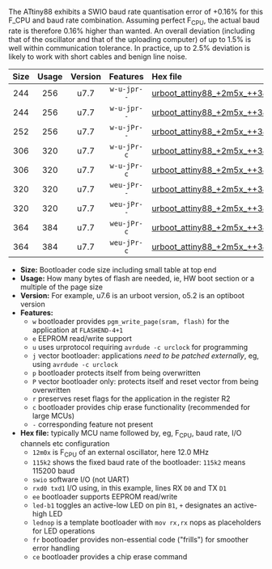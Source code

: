 The ATtiny88 exhibits a SWIO baud rate quantisation error of +0.16% for this F_CPU and baud rate combination. Assuming perfect F<sub>CPU</sub>, the actual baud rate is therefore 0.16% higher than wanted. An overall deviation (including that of the oscillator and that of the uploading computer) of up to 1.5% is well within communication tolerance. In practice, up to 2.5% deviation is likely to work with short cables and benign line noise.

|Size|Usage|Version|Features|Hex file|
|:-:|:-:|:-:|:-:|:--|
|244|256|u7.7|`w-u-jpr--`|[urboot_attiny88_+2m5x_++38k4_swio_rxd7_txd6_led+d0.hex](https://raw.githubusercontent.com/stefanrueger/urboot.hex/main/mcus/attiny88/external_oscillator/fcpu_+2m5x/br_++38k4/urboot_attiny88_+2m5x_++38k4_swio_rxd7_txd6_led+d0.hex)|
|244|256|u7.7|`w-u-jpr--`|[urboot_attiny88_+2m5x_++38k4_swio_rxd7_txd6_lednop.hex](https://raw.githubusercontent.com/stefanrueger/urboot.hex/main/mcus/attiny88/external_oscillator/fcpu_+2m5x/br_++38k4/urboot_attiny88_+2m5x_++38k4_swio_rxd7_txd6_lednop.hex)|
|252|256|u7.7|`w-u-jPr--`|[urboot_attiny88_+2m5x_++38k4_swio_rxd7_txd6.hex](https://raw.githubusercontent.com/stefanrueger/urboot.hex/main/mcus/attiny88/external_oscillator/fcpu_+2m5x/br_++38k4/urboot_attiny88_+2m5x_++38k4_swio_rxd7_txd6.hex)|
|306|320|u7.7|`w-u-jPr-c`|[urboot_attiny88_+2m5x_++38k4_swio_rxd7_txd6_led+d0_fr_ce.hex](https://raw.githubusercontent.com/stefanrueger/urboot.hex/main/mcus/attiny88/external_oscillator/fcpu_+2m5x/br_++38k4/urboot_attiny88_+2m5x_++38k4_swio_rxd7_txd6_led+d0_fr_ce.hex)|
|306|320|u7.7|`w-u-jPr-c`|[urboot_attiny88_+2m5x_++38k4_swio_rxd7_txd6_lednop_fr_ce.hex](https://raw.githubusercontent.com/stefanrueger/urboot.hex/main/mcus/attiny88/external_oscillator/fcpu_+2m5x/br_++38k4/urboot_attiny88_+2m5x_++38k4_swio_rxd7_txd6_lednop_fr_ce.hex)|
|320|320|u7.7|`weu-jPr--`|[urboot_attiny88_+2m5x_++38k4_swio_rxd7_txd6_ee_led+d0.hex](https://raw.githubusercontent.com/stefanrueger/urboot.hex/main/mcus/attiny88/external_oscillator/fcpu_+2m5x/br_++38k4/urboot_attiny88_+2m5x_++38k4_swio_rxd7_txd6_ee_led+d0.hex)|
|320|320|u7.7|`weu-jPr--`|[urboot_attiny88_+2m5x_++38k4_swio_rxd7_txd6_ee_lednop.hex](https://raw.githubusercontent.com/stefanrueger/urboot.hex/main/mcus/attiny88/external_oscillator/fcpu_+2m5x/br_++38k4/urboot_attiny88_+2m5x_++38k4_swio_rxd7_txd6_ee_lednop.hex)|
|364|384|u7.7|`weu-jPr-c`|[urboot_attiny88_+2m5x_++38k4_swio_rxd7_txd6_ee_led+d0_fr_ce.hex](https://raw.githubusercontent.com/stefanrueger/urboot.hex/main/mcus/attiny88/external_oscillator/fcpu_+2m5x/br_++38k4/urboot_attiny88_+2m5x_++38k4_swio_rxd7_txd6_ee_led+d0_fr_ce.hex)|
|364|384|u7.7|`weu-jPr-c`|[urboot_attiny88_+2m5x_++38k4_swio_rxd7_txd6_ee_lednop_fr_ce.hex](https://raw.githubusercontent.com/stefanrueger/urboot.hex/main/mcus/attiny88/external_oscillator/fcpu_+2m5x/br_++38k4/urboot_attiny88_+2m5x_++38k4_swio_rxd7_txd6_ee_lednop_fr_ce.hex)|

- **Size:** Bootloader code size including small table at top end
- **Usage:** How many bytes of flash are needed, ie, HW boot section or a multiple of the page size
- **Version:** For example, u7.6 is an urboot version, o5.2 is an optiboot version
- **Features:**
  + `w` bootloader provides `pgm_write_page(sram, flash)` for the application at `FLASHEND-4+1`
  + `e` EEPROM read/write support
  + `u` uses urprotocol requiring `avrdude -c urclock` for programming
  + `j` vector bootloader: applications *need to be patched externally*, eg, using `avrdude -c urclock`
  + `p` bootloader protects itself from being overwritten
  + `P` vector bootloader only: protects itself and reset vector from being overwritten
  + `r` preserves reset flags for the application in the register R2
  + `c` bootloader provides chip erase functionality (recommended for large MCUs)
  + `-` corresponding feature not present
- **Hex file:** typically MCU name followed by, eg, F<sub>CPU</sub>, baud rate, I/O channels etc configuration
  + `12m0x` is F<sub>CPU</sub> of an external oscillator, here 12.0 MHz
  + `115k2` shows the fixed baud rate of the bootloader: `115k2` means 115200 baud
  + `swio` software I/O (not UART)
  + `rxd0 txd1` I/O using, in this example, lines RX `D0` and TX `D1`
  + `ee` bootloader supports EEPROM read/write
  + `led-b1` toggles an active-low LED on pin `B1`, `+` designates an active-high LED
  + `lednop` is a template bootloader with `mov rx,rx` nops as placeholders for LED operations
  + `fr` bootloader provides non-essential code ("frills") for smoother error handling
  + `ce` bootloader provides a chip erase command
